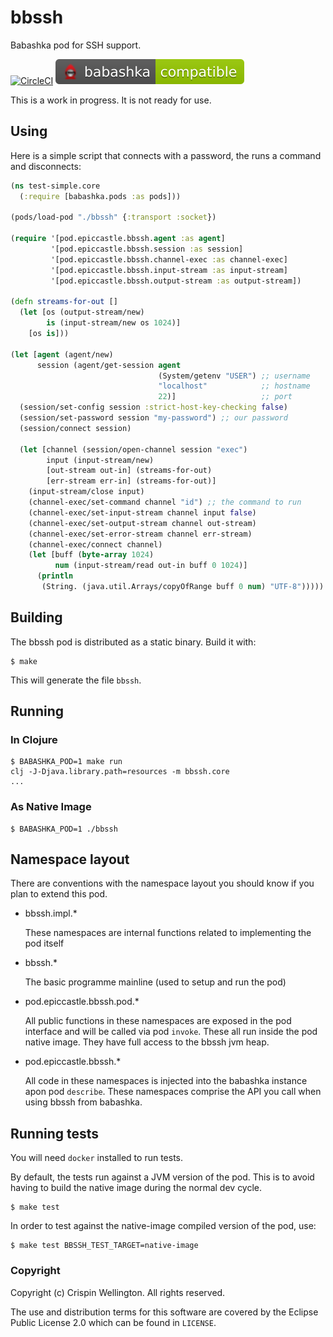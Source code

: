 # bbssh
Babashka pod for SSH support.

[![CircleCI](https://circleci.com/gh/epiccastle/bbssh/tree/main.svg?style=shield)](https://circleci.com/gh/epiccastle/bbssh/tree/main)
[![Babashka](https://raw.githubusercontent.com/babashka/babashka/master/logo/badge.svg)](https://github.com/babashka/babashka)

This is a work in progress. It is not ready for use.

## Using

Here is a simple script that connects with a password, the runs a command and disconnects:

```clj
(ns test-simple.core
  (:require [babashka.pods :as pods]))

(pods/load-pod "./bbssh" {:transport :socket})

(require '[pod.epiccastle.bbssh.agent :as agent]
         '[pod.epiccastle.bbssh.session :as session]
         '[pod.epiccastle.bbssh.channel-exec :as channel-exec]
         '[pod.epiccastle.bbssh.input-stream :as input-stream]
         '[pod.epiccastle.bbssh.output-stream :as output-stream])

(defn streams-for-out []
  (let [os (output-stream/new)
        is (input-stream/new os 1024)]
    [os is]))

(let [agent (agent/new)
      session (agent/get-session agent
                                 (System/getenv "USER") ;; username
                                 "localhost"            ;; hostname
                                 22)]                   ;; port
  (session/set-config session :strict-host-key-checking false)
  (session/set-password session "my-password") ;; our password
  (session/connect session)

  (let [channel (session/open-channel session "exec")
        input (input-stream/new)
        [out-stream out-in] (streams-for-out)
        [err-stream err-in] (streams-for-out)]
    (input-stream/close input)
    (channel-exec/set-command channel "id") ;; the command to run
    (channel-exec/set-input-stream channel input false)
    (channel-exec/set-output-stream channel out-stream)
    (channel-exec/set-error-stream channel err-stream)
    (channel-exec/connect channel)
    (let [buff (byte-array 1024)
          num (input-stream/read out-in buff 0 1024)]
      (println
       (String. (java.util.Arrays/copyOfRange buff 0 num) "UTF-8")))))

```

## Building

The bbssh pod is distributed as a static binary. Build it with:

```
$ make
```

This will generate the file `bbssh`.

## Running

### In Clojure

```
$ BABASHKA_POD=1 make run
clj -J-Djava.library.path=resources -m bbssh.core
...
```

### As Native Image

```
$ BABASHKA_POD=1 ./bbssh
```

## Namespace layout

There are conventions with the namespace layout you should know if you plan to extend this pod.

 - bbssh.impl.*

     These namespaces are internal functions related to implementing the pod itself

 - bbssh.*

     The basic programme mainline (used to setup and run the pod)

 - pod.epiccastle.bbssh.pod.*

     All public functions in these namespaces are exposed in the pod interface and will be called via pod `invoke`. These all run inside the pod native image. They have full access to the bbssh jvm heap.

 - pod.epiccastle.bbssh.*

     All code in these namespaces is injected into the babashka instance apon pod `describe`. These namespaces comprise the API you call when using bbssh from babashka.

## Running tests

You will need `docker` installed to run tests.

By default, the tests run against a JVM version of the pod. This is to avoid having to build the native image during the normal dev cycle.

```
$ make test
```

In order to test against the native-image compiled version of the pod, use:

```
$ make test BBSSH_TEST_TARGET=native-image
```

### Copyright

Copyright (c) Crispin Wellington. All rights reserved.

The use and distribution terms for this software are covered by the
Eclipse Public License 2.0 which can be found in `LICENSE`.
